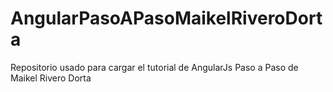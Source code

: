 # AngularPasoAPasoMaikelRiveroDorta
Repositorio usado para cargar el tutorial de AngularJs Paso a Paso de Maikel Rivero Dorta
